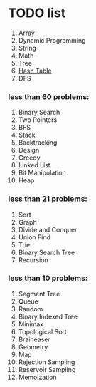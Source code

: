 # TODO list

1. Array
1. Dynamic Programming
1. String
1. Math
1. Tree
1. [Hash Table](hash-table.md)
1. DFS  
### **less than 60 problems:**
1. Binary Search
1. Two Pointers
1. BFS
1. Stack
1. Backtracking
1. Design
1. Greedy
1. Linked List
1. Bit Manipulation
1. Heap  
### **less than 21 problems:**
1. Sort
1. Graph
1. Divide and Conquer
1. Union Find
1. Trie
1. Binary Search Tree
1. Recursion  
### **less than 10 problems:**
1. Segment Tree
1. Queue
1. Random
1. Binary Indexed Tree
1. Minimax
1. Topological Sort
1. Braineaser
1. Geometry
1. Map
1. Rejection Sampling
1. Reservoir Sampling
1. Memoization
